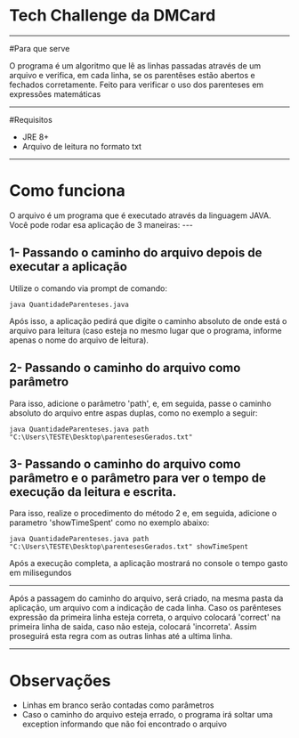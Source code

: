 # Tech Challenge da DMCard

---

#Para que serve

O programa é um algoritmo que lê as linhas passadas através de um arquivo e verifica, em cada linha, se os parentêses estão abertos e fechados corretamente. Feito para verificar o uso dos parenteses em expressões matemáticas

---
#Requisitos
- JRE 8+
- Arquivo de leitura no formato txt

---

# Como funciona

O arquivo é um programa que é executado através da linguagem JAVA. Você pode rodar esa aplicação de 3 maneiras:
	---

## 1- Passando o caminho do arquivo depois de executar a aplicação
Utilize o comando via prompt de comando:

	java QuantidadeParenteses.java
	
Após isso, a aplicação pedirá que digite o caminho absoluto de onde está o arquivo para leitura (caso esteja no mesmo lugar que o programa, informe apenas o nome do arquivo de leitura).

## 2- Passando o caminho do arquivo como parâmetro
Para isso, adicione o parâmetro 'path', e, em seguida, passe o caminho absoluto do arquivo entre aspas duplas, como no exemplo a seguir:

	java QuantidadeParenteses.java path "C:\Users\TESTE\Desktop\parentesesGerados.txt"
	
## 3- Passando o caminho do arquivo como parâmetro e o parâmetro para ver o tempo de execução da leitura e escrita.

Para isso, realize o procedimento do método 2 e, em seguida, adicione o parametro 'showTimeSpent' como no exemplo abaixo:

	java QuantidadeParenteses.java path "C:\Users\TESTE\Desktop\parentesesGerados.txt" showTimeSpent	
	
Após a execução completa, a aplicação mostrará no console o tempo gasto em milisegundos

---

Após a passagem do caminho do arquivo, será criado, na mesma pasta da aplicação, um arquivo com a indicação de cada linha. Caso os parênteses expressão da primeira linha esteja correta, o arquivo colocará 'correct' na primeira linha de saida, caso não esteja, colocará 'incorreta'. Assim proseguirá esta regra com as outras linhas até a ultima linha.

---
# Observações
- Linhas em branco serão contadas como parâmetros
- Caso o caminho do arquivo esteja errado, o programa irá soltar uma exception informando que não foi encontrado o arquivo 

